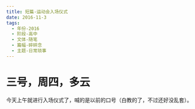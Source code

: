```yaml
---
title: 短篇-运动会入场仪式
date: 2016-11-3
tags:
  - 年份-2016
  - 阶段-高中
  - 文体-随笔
  - 篇幅-碎碎念
  - 主题-日常琐事
---
```


# 三号，周四，多云

今天上午就进行入场仪式了，喊的是以前的口号（白教的了，不过还好没乱套）。
